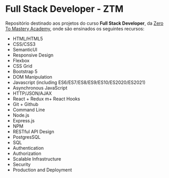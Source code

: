 # Full Stack Developer - ZTM

Repositório destinado aos projetos do curso **Full Stack Developer**, da [Zero To Mastery Academy](https://www.udemy.com/course/the-complete-web-developer-zero-to-mastery/), onde 
são ensinados os seguintes recursos:

- HTML/HTML5
- CSS/CSS3
- SemanticUI
- Responsive Design
- Flexbox
- CSS Grid
- Bootstrap 5
- DOM Manipulation
- Javascript (including ES6/ES7/ES8/ES9/ES10/ES2020/ES2021)
- Asynchronous JavaScript
- HTTP/JSON/AJAX
- React + Redux m+ React Hooks
- Git + Github
- Command Line
- Node.js
- Express.js
- NPM
- RESTful API Design
- PostgresSQL
- SQL
- Authentication
- Authorization
- Scalable Infrastructure
- Security
- Production and Deployment
